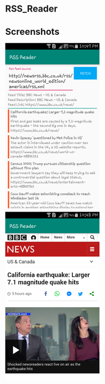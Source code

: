 # RSS_Reader

# Screenshots

<img src="Screenshots/1.png" width=300 >
<img src="Screenshots/2.png" width=300 >
